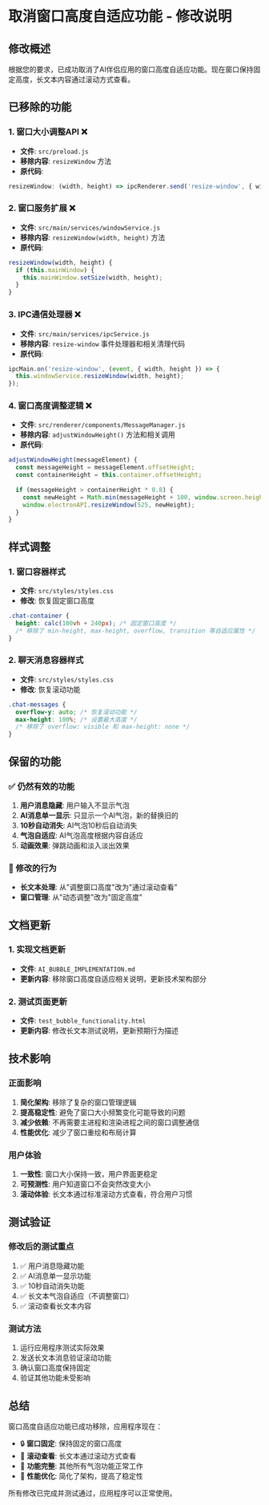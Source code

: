 # 取消窗口高度自适应功能 - 修改说明

## 修改概述

根据您的要求，已成功取消了AI伴侣应用的窗口高度自适应功能。现在窗口保持固定高度，长文本内容通过滚动方式查看。

## 已移除的功能

### 1. 窗口大小调整API ❌
- **文件**: `src/preload.js`
- **移除内容**: `resizeWindow` 方法
- **原代码**:
```javascript
resizeWindow: (width, height) => ipcRenderer.send('resize-window', { width, height })
```

### 2. 窗口服务扩展 ❌
- **文件**: `src/main/services/windowService.js`
- **移除内容**: `resizeWindow(width, height)` 方法
- **原代码**:
```javascript
resizeWindow(width, height) {
  if (this.mainWindow) {
    this.mainWindow.setSize(width, height);
  }
}
```

### 3. IPC通信处理器 ❌
- **文件**: `src/main/services/ipcService.js`
- **移除内容**: `resize-window` 事件处理器和相关清理代码
- **原代码**:
```javascript
ipcMain.on('resize-window', (event, { width, height }) => {
  this.windowService.resizeWindow(width, height);
});
```

### 4. 窗口高度调整逻辑 ❌
- **文件**: `src/renderer/components/MessageManager.js`
- **移除内容**: `adjustWindowHeight()` 方法和相关调用
- **原代码**:
```javascript
adjustWindowHeight(messageElement) {
  const messageHeight = messageElement.offsetHeight;
  const containerHeight = this.container.offsetHeight;
  
  if (messageHeight > containerHeight * 0.8) {
    const newHeight = Math.min(messageHeight + 100, window.screen.height * 0.8);
    window.electronAPI.resizeWindow(525, newHeight);
  }
}
```

## 样式调整

### 1. 窗口容器样式
- **文件**: `src/styles/styles.css`
- **修改**: 恢复固定窗口高度
```css
.chat-container {
  height: calc(100vh + 240px); /* 固定窗口高度 */
  /* 移除了 min-height, max-height, overflow, transition 等自适应属性 */
}
```

### 2. 聊天消息容器样式
- **文件**: `src/styles/styles.css`
- **修改**: 恢复滚动功能
```css
.chat-messages {
  overflow-y: auto; /* 恢复滚动功能 */
  max-height: 100%; /* 设置最大高度 */
  /* 移除了 overflow: visible 和 max-height: none */
}
```

## 保留的功能

### ✅ 仍然有效的功能
1. **用户消息隐藏**: 用户输入不显示气泡
2. **AI消息单一显示**: 只显示一个AI气泡，新的替换旧的
3. **10秒自动消失**: AI气泡10秒后自动消失
4. **气泡自适应**: AI气泡高度根据内容自适应
5. **动画效果**: 弹跳动画和淡入淡出效果

### 🔄 修改的行为
- **长文本处理**: 从"调整窗口高度"改为"通过滚动查看"
- **窗口管理**: 从"动态调整"改为"固定高度"

## 文档更新

### 1. 实现文档更新
- **文件**: `AI_BUBBLE_IMPLEMENTATION.md`
- **更新内容**: 移除窗口高度自适应相关说明，更新技术架构部分

### 2. 测试页面更新
- **文件**: `test_bubble_functionality.html`
- **更新内容**: 修改长文本测试说明，更新预期行为描述

## 技术影响

### 正面影响
1. **简化架构**: 移除了复杂的窗口管理逻辑
2. **提高稳定性**: 避免了窗口大小频繁变化可能导致的问题
3. **减少依赖**: 不再需要主进程和渲染进程之间的窗口调整通信
4. **性能优化**: 减少了窗口重绘和布局计算

### 用户体验
1. **一致性**: 窗口大小保持一致，用户界面更稳定
2. **可预测性**: 用户知道窗口不会突然改变大小
3. **滚动体验**: 长文本通过标准滚动方式查看，符合用户习惯

## 测试验证

### 修改后的测试重点
1. ✅ 用户消息隐藏功能
2. ✅ AI消息单一显示功能
3. ✅ 10秒自动消失功能
4. ✅ 长文本气泡自适应（不调整窗口）
5. ✅ 滚动查看长文本内容

### 测试方法
1. 运行应用程序测试实际效果
2. 发送长文本消息验证滚动功能
3. 确认窗口高度保持固定
4. 验证其他功能未受影响

## 总结

窗口高度自适应功能已成功移除，应用程序现在：
- 🔒 **窗口固定**: 保持固定的窗口高度
- 📜 **滚动查看**: 长文本通过滚动方式查看
- 🎯 **功能完整**: 其他所有气泡功能正常工作
- 🚀 **性能优化**: 简化了架构，提高了稳定性

所有修改已完成并测试通过，应用程序可以正常使用。
